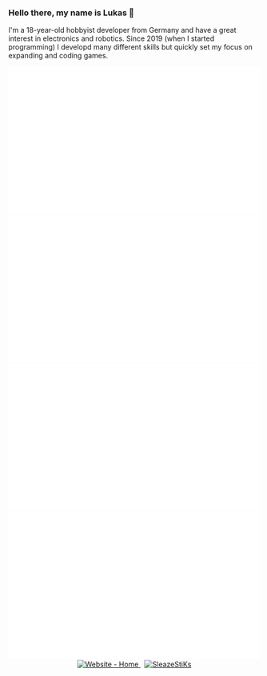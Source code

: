 ### Hello there, my name is Lukas 👋 

I'm a <!-- age starts -->18<!-- age ends -->-year-old hobbyist developer from Germany and have a great interest in electronics and robotics.
Since 2019 (when I started programming) I developd many different skills but quickly set my focus on expanding and coding games.

<div align="center">
   <img src="https://raw.githubusercontent.com/sleazestiks/sleazestiks/master/generated/overview.svg#gh-dark-mode-only" />
   <img src="https://raw.githubusercontent.com/sleazestiks/sleazestiks/master/generated/languages.svg#gh-dark-mode-only" />
   <img src="https://raw.githubusercontent.com/sleazestiks/sleazestiks/master/generated/overview.svg#gh-light-mode-only" />
   <img src="https://raw.githubusercontent.com/sleazestiks/sleazestiks/master/generated/languages.svg#gh-light-mode-only" />
</div>
<div align="center">
   <a href="https://sleazestiks.github.io/" target="_blank">
      <img src="https://img.shields.io/badge/Website-Home-3fb950?style=for-the-badge" alt="Website - Home">
   </a>
   &nbsp;
   <a href="https://twitter.com/sleazestiks" target="_blank">
      <img src="https://img.shields.io/twitter/follow/sleazestiks?logo=twitter&style=for-the-badge" alt="SleazeStiKs" />
   </a>
</div>
